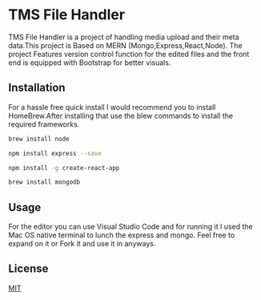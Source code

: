 # TMS File Handler

TMS File Handler is a project of handling media upload and their meta data.This project is Based on MERN (Mongo,Express,React,Node). The project Features version control function for the edited files and the front end is equipped with Bootstrap for better visuals.

## Installation

For a hassle free quick install I would recommend you to install HomeBrew.After installing that use the blew commands to install the required frameworks.
```bash
brew install node
```
```bash
npm install express --save
```
```bash
npm install -g create-react-app
```
```bash
brew install mongodb
```

## Usage

For the editor you can use Visual Studio Code and for running it I used the Mac OS native terminal to lunch the express and mongo.
Feel free to expand on it or Fork it and use it in anyways.



## License
[MIT](https://choosealicense.com/licenses/mit/)
